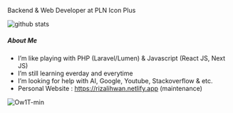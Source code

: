Backend & Web Developer at PLN Icon Plus 

![github stats](https://github-readme-stats.vercel.app/api?username=rizalihwan&show_icons=true&bg_color=44bcdc&title_color=ffffff&icon_color=e53d75&text_color=ffffff&show_owner=false)

##### About Me

- I’m like playing with PHP (Laravel/Lumen) & Javascript (React JS, Next JS)
- I’m still learning everday and everytime
- I’m looking for help with AI, Google, Youtube, Stackoverflow & etc.
- Personal Website : https://rizalihwan.netlify.app (maintenance)

![Ow1T-min](https://user-images.githubusercontent.com/55536560/108715187-175f8680-754d-11eb-8a6d-62be6f7f857e.gif)




